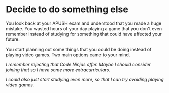 # Decide to do something else

You look back at your APUSH exam and understood that you made a huge mistake. You wasted hours of your day playing a game that you don't even remember instead of studying for something that could have affected your future. 

You start planning out some things that you could be doing instead of playing video games. Two main options came to your mind. 

_I remember rejecting that Code Ninjas offer. Maybe I should consider joining that so I have some more extracurriculars._

_I could also just start studying even more, so that I can try avoiding playing video games._
